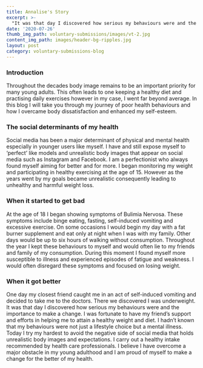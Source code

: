 ```yaml
---
title: Annalise's Story
excerpt: >-
  "It was that day I discovered how serious my behaviours were and the importance to make a change."
date: '2020-07-26'
thumb_img_path: voluntary-submissions/images/vt-2.jpg
content_img_path: images/header-bg-ripples.jpg
layout: post
category: voluntary-submissions-blog
---
```


### Introduction
Throughout the decades body image remains to be an important priority for many young adults. This often leads to one keeping a healthy diet and practising daily exercises however in my case, I went far beyond average. In this blog I will take you through my journey of poor health behaviours and how I overcame body dissatisfaction and enhanced my self-esteem.

### The social determinants of my health
Social media has been a major determinant of physical and mental health especially in younger users like myself. I have and still expose myself to ‘perfect’ like models and unrealistic body images that appear on social media such as Instagram and Facebook. I am a perfectionist who always found myself aiming for better and for more. I began monitoring my weight and participating in healthy exercising at the age of 15. However as the years went by my goals became unrealistic consequently leading to unhealthy and harmful weight loss.

### When it started to get bad
At the age of 18 I began showing symptoms of Bulimia Nervosa. These symptoms include binge eating, fasting, self-induced vomiting and excessive exercise. On some occasions I would begin my day with a fat burner supplement and eat only at night when I was with my family. Other days would be up to six hours of walking without consumption. Throughout the year I kept these behaviours to myself and would often lie to my friends and family of my consumption. During this moment I found myself more susceptible to illness and experienced episodes of fatigue and weakness. I would often disregard these symptoms and focused on losing weight.

### When it got better
One day my closest friend caught me in an act of self-induced vomiting and decided to take me to the doctors. There we discovered I was underweight. It was that day I discovered how serious my behaviours were and the importance to make a change. I was fortunate to have my friend’s support and efforts in helping me to attain a healthy weight and diet. I hadn’t known that my behaviours were not just a lifestyle choice but a mental illness. Today I try my hardest to avoid the negative side of social media that holds unrealistic body images and expectations. I carry out a healthy intake recommended by health care professionals. I believe I have overcome a major obstacle in my young adulthood and I am proud of myself to make a change for the better of my health.  
